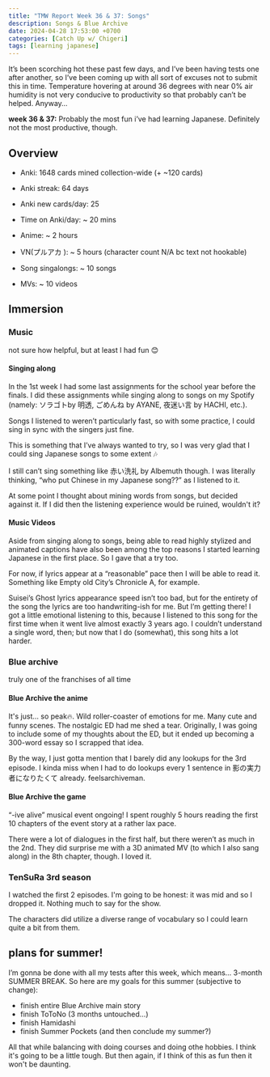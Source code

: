 ```yaml
---
title: "TMW Report Week 36 & 37: Songs"
description: Songs & Blue Archive
date: 2024-04-28 17:53:00 +0700
categories: [Catch Up w/ Chigeri]
tags: [learning japanese]
---
```

It’s been scorching hot these past few days, and I’ve been having tests one after another, so I’ve been coming up with all sort of excuses not to submit this in time. Temperature hovering at around 36 degrees with near 0% air humidity is not very conducive to productivity so that probably can’t be helped. Anyway…

**week 36 & 37:**
Probably the most fun i’ve had learning Japanese. Definitely not the most productive, though. 

## Overview
- Anki: 1648 cards mined collection-wide (+ ~120 cards)
- Anki streak: 64 days
- Anki new cards/day: 25
- Time on Anki/day: ~ 20 mins

- Anime: ~ 2 hours 
- VN(プルアカ ): ~ 5 hours (character count N/A bc text not hookable)
- Song singalongs: ~ 10 songs
- MVs: ~ 10 videos

## Immersion

### Music
not sure how helpful, but at least I had fun 😊
#### Singing along

In the 1st week I had some last assignments for the school year before the finals. I did these assignments while singing along to songs on my Spotify (namely: ソラゴトby 明透, ごめんね by AYANE, 夜迷い言 by HACHI, etc.). 

Songs I listened to weren’t particularly fast, so with some practice, I could sing in sync with the singers just fine. 

This is something that I’ve always wanted to try, so I was very glad that I could sing Japanese songs to some extent 🎶

I still can’t sing something like 赤い洗礼 by Albemuth though. I was literally thinking, “who put Chinese in my Japanese song??” as I listened to it.

At some point I thought about mining words from songs, but decided against it. If I did then the listening experience would be ruined, wouldn't it?

#### Music Videos
Aside from singing along to songs, being able to read highly stylized and animated captions have also been among the top reasons I started learning Japanese in the first place. So I gave that a try too.

For now, if lyrics appear at a “reasonable” pace then I will be able to read it. Something like Empty old City’s Chronicle A, for example.

Suisei’s Ghost lyrics appearance speed isn’t too bad, but for the entirety of the song the lyrics are too handwriting-ish for me. But I’m getting there! I got a little emotional listening to this, because I listened to this song for the first time when it went live almost exactly 3 years ago. I couldn’t understand a single word, then; but now that I do (somewhat), this song hits a lot harder.

### Blue archive
truly one of the franchises of all time

#### Blue Archive the anime
It's just... so peak🔥. Wild roller-coaster of emotions for me. Many cute and funny scenes. The nostalgic ED had me shed a tear. Originally, I was going to include some of my thoughts about the ED, but it ended up becoming a 300-word essay so I scrapped that idea.

By the way, I just gotta mention that I barely did any lookups for the 3rd episode. I kinda miss when I had to do lookups every 1 sentence in 影の実力者になりたくて already. feelsarchiveman.

#### Blue Archive the game
“-ive alive” musical event ongoing! I spent roughly 5 hours reading the first 10 chapters of the event story at a rather lax pace. 

There were a lot of dialogues in the first half, but there weren’t as much in the 2nd. They did surprise me with a 3D animated MV (to which I also sang along) in the 8th chapter, though. I loved it.

### TenSuRa 3rd season
I watched the first 2 episodes. I'm going to be honest: it was mid and so I dropped it. Nothing much to say for the show. 

The characters did utilize a diverse range of vocabulary so I could learn quite a bit from them.

## plans for summer!
I’m gonna be done with all my tests after this week, which means… 3-month SUMMER BREAK. So here are my goals for this summer (subjective to change):
- finish entire Blue Archive main story
- finish ToToNo (3 months untouched…)
- finish Hamidashi
- finish Summer Pockets (and then conclude my summer?)  

All that while balancing with doing courses and doing othe hobbies. I think it's going to be a little tough. But then again, if I think of this as fun then it won't be daunting.

